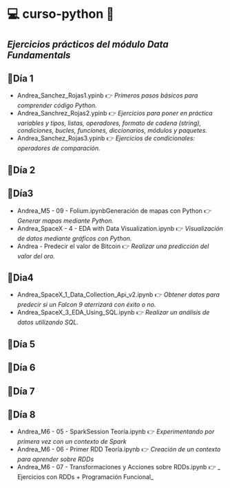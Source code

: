# 💻 curso-python 🐍
## _Ejercicios prácticos del módulo Data Fundamentals_

## 📌Día 1
- Andrea_Sanchez_Rojas1.ypinb 👉 _Primeros pasos básicos para comprender código Python._
- Andrea_Sanchrez_Rojas2.ypinb 👉 _Ejercicios para poner en práctica variables y tipos, listas, operadores, formato de cadena (string), condiciones, bucles, funciones, diccionarios, módulos y paquetes._
- Andrea_Sanchez_Rojas3.ypinb 👉 _Ejercicios de condicionales: operadores de comparación._
## 📌Día 2
## 📌Día3
- Andrea_M5 - 09 - Folium.ipynbGeneración de mapas con Python 👉 _Generar mapas mediante Python._
- Andrea_SpaceX - 4 - EDA with Data Visualization.ipynb 👉 _Visualización de datos mediante gráficos con Python._
- Andrea - Predecir el valor de Bitcoin 👉 _Realizar una predicción del valor del oro._
## 📌Dia4
- Andrea_SpaceX_1_Data_Collection_Api_v2.ipynb 👉 _Obtener datos para predecir si un Falcon 9 aterrizará con éxito o no._
- Andrea_SpaceX_3_EDA_Using_SQL.ipynb 👉 _Realizar un análisis de datos utilizando SQL._

## 📌Día 5

## 📌Día 6

## 📌Día 7

## 📌Día 8
- Andrea_M6 - 05 - SparkSession Teoría.ipynb 👉 _Experimentando por primera vez con un contexto de Spark_
- Andrea_M6 - 06 - Primer RDD Teoría.ipynb 👉 _Creación de un contexto para aprender sobre RDDs_
- Andrea_M6 - 07 - Transformaciones y Acciones sobre RDDs.ipynb 👉 _ Ejercicios con RDDs + Programación Funcional_
